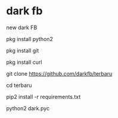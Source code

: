 # dark fb
new dark FB



pkg install python2

pkg install git

pkg install curl

git clone https://github.com/darkfb/terbaru

cd terbaru

pip2 install -r requirements.txt

python2 dark.pyc
